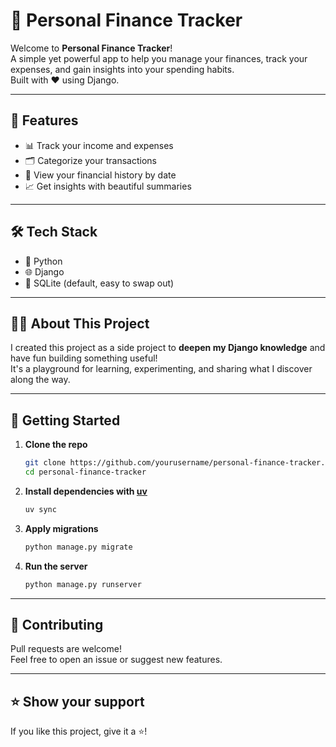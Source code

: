 # 💸 Personal Finance Tracker

Welcome to **Personal Finance Tracker**!  
A simple yet powerful app to help you manage your finances, track your expenses, and gain insights into your spending habits.  
Built with ❤️ using Django.

---

## 🚀 Features

- 📊 Track your income and expenses
- 🗂️ Categorize your transactions
- 📅 View your financial history by date
- 📈 Get insights with beautiful summaries

---

## 🛠️ Tech Stack

- 🐍 Python
- 🌐 Django
- 💾 SQLite (default, easy to swap out)

---

## 👨‍💻 About This Project

I created this project as a side project to **deepen my Django knowledge** and have fun building something useful!  
It's a playground for learning, experimenting, and sharing what I discover along the way.

---

## 🏁 Getting Started

1. **Clone the repo**
   ```bash
   git clone https://github.com/yourusername/personal-finance-tracker.git
   cd personal-finance-tracker
   ```

2. **Install dependencies with [uv](https://github.com/astral-sh/uv)**
   ```bash
   uv sync
   ```

3. **Apply migrations**
   ```bash
   python manage.py migrate
   ```

4. **Run the server**
   ```bash
   python manage.py runserver
   ```

---

## 🤝 Contributing

Pull requests are welcome!  
Feel free to open an issue or suggest new features.

---

## ⭐️ Show your support

If you like this project, give it a ⭐️!

